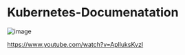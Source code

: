 # Kubernetes-Documenatation

![image](https://user-images.githubusercontent.com/99332618/228067997-b2345cfc-9376-4439-aa36-76e5fecdd8cf.png)

https://www.youtube.com/watch?v=AplluksKvzI
